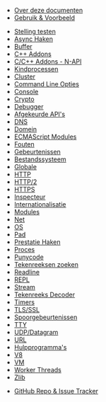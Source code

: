 <!--
  NB(chrisdickinson): if you move this file, be sure to update
  tools/doc/html.js to point at the new location.
-->

<!--introduced_in=v0.10.0-->

* [Over deze documenten](documentation.html)
* [Gebruik & Voorbeeld](synopsis.html)

<div class="line"></div>

* [Stelling testen](assert.html)
* [Async Haken](async_hooks.html)
* [Buffer](buffer.html)
* [C++ Addons](addons.html)
* [C/C++ Addons - N-API](n-api.html)
* [Kindprocessen](child_process.html)
* [Cluster](cluster.html)
* [Command Line Opties](cli.html)
* [Console](console.html)
* [Crypto](crypto.html)
* [Debugger](debugger.html)
* [Afgekeurde API's](deprecations.html)
* [DNS](dns.html)
* [Domein](domain.html)
* [ECMAScript Modules](esm.html)
* [Fouten](errors.html)
* [Gebeurtenissen](events.html)
* [Bestandssysteem](fs.html)
* [Globale](globals.html)
* [HTTP](http.html)
* [HTTP/2](http2.html)
* [HTTPS](https.html)
* [Inspecteur](inspector.html)
* [Internationalisatie](intl.html)
* [Modules](modules.html)
* [Net](net.html)
* [OS](os.html)
* [Pad](path.html)
* [Prestatie Haken](perf_hooks.html)
* [Proces](process.html)
* [Punycode](punycode.html)
* [Tekenreeksen zoeken](querystring.html)
* [Readline](readline.html)
* [REPL](repl.html)
* [Stream](stream.html)
* [Tekenreeks Decoder](string_decoder.html)
* [Timers](timers.html)
* [TLS/SSL](tls.html)
* [Spoorgebeurtenissen](tracing.html)
* [TTY](tty.html)
* [UDP/Datagram](dgram.html)
* [URL](url.html)
* [Hulpprogramma's](util.html)
* [V8](v8.html)
* [VM](vm.html)
* [Worker Threads](worker_threads.html)
* [Zlib](zlib.html)

<div class="line"></div>

* [GitHub Repo & Issue Tracker](https://github.com/nodejs/node)